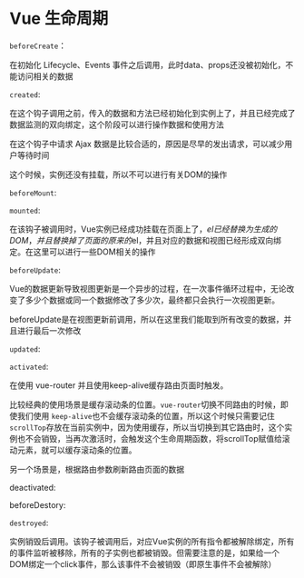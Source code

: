 
# Vue 生命周期


`beforeCreate`：


在初始化 Lifecycle、Events 事件之后调用，此时data、props还没被初始化，不能访问相关的数据


`created`: 


 在这个钩子调用之前，传入的数据和方法已经初始化到实例上了，并且已经完成了数据监测的双向绑定，这个阶段可以进行操作数据和使用方法


在这个钩子中请求 Ajax 数据是比较合适的，原因是尽早的发出请求，可以减少用户等待时间


这个时候，实例还没有挂载，所以不可以进行有关DOM的操作


`beforeMount`:


`mounted`:


在该钩子被调用时，Vue实例已经成功挂载在页面上了，$el已经替换为生成的DOM，并且替换掉了页面的原来的$el，并且对应的数据和视图已经形成双向绑定。在这里可以进行一些DOM相关的操作


`beforeUpdate`:


Vue的数据更新导致视图更新是一个异步的过程，在一次事件循环过程中，无论改变了多少个数据或同一个数据修改了多少次，最终都只会执行一次视图更新。


beforeUpdate是在视图更新前调用，所以在这里我们能取到所有改变的数据，并且进行最后一次修改


`updated`:


`activated`:


在使用 vue-router 并且使用keep-alive缓存路由页面时触发。


比较经典的使用场景是缓存滚动条的位置。`vue-router`切换不同路由的时候，即使我们使用 `keep-alive`也不会缓存滚动条的位置，所以这个时候只需要记住`scrollTop`存放在当前实例中，因为使用缓存，所以当切换到其它路由时，这个实例也不会销毁，当再次激活时，会触发这个生命周期函数，将scrollTop赋值给滚动元素，就可以缓存滚动条的位置。


另一个场景是，根据路由参数刷新路由页面的数据


deactivated:


beforeDestory:


`destroyed`:  


实例销毁后调用。该钩子被调用后，对应Vue实例的所有指令都被解除绑定，所有的事件监听被移除，所有的子实例也都被销毁。但需要注意的是，如果给一个DOM绑定一个click事件，那么该事件不会被销毁（即原生事件不会被解除）


